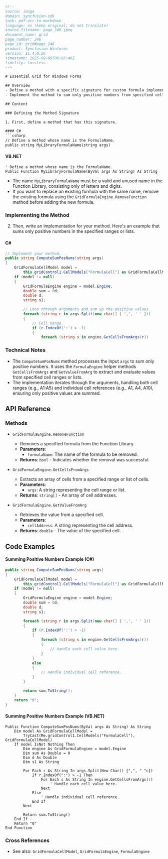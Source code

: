 ```html
<!--
source: image
domain: syncfusion-sdk
task: pdf-ocr-to-markdown
language: en (keep original; do not translate)
source_filename: page_246.jpeg
document_name: grid
page_number: 246
page_id: grid#page_246
product: Syncfusion Winforms
version: 11.4.0.26
timestamp: 2025-08-09T06:03:46Z
fidelity: lossless
-->

# Essential Grid for Windows Forms

## Overview
- Define a method with a specific signature for custom formula implementation.
- Implement the method to sum only positive numbers from specified cell ranges or lists.

## Content

### Defining the Method Signature

1. First, define a method that has this signature.

#### C#
```csharp
// Define a method whose name is the FormulaName.
public string MyLibraryFormulaName(string args)
```

#### VB.NET
```vbnet
' Define a method whose name is the FormulaName.
Public Function MyLibraryFormulaName(ByVal args As String) As String
```

- The name `MyLibraryFormulaName` must be a valid and unused name in the Function Library, consisting only of letters and digits.
- If you want to replace an existing formula with the same name, remove the existing formula using the `GridFormulaEngine.RemoveFunction` method before adding the new formula.

### Implementing the Method

2. Then, write an implementation for your method. Here's an example that sums only positive numbers in the specified ranges or lists.

#### C#
```csharp
// Implement your method.
public string ComputeSumPosNums(string args)
{
    GridFormulaCellModel model =
        this.gridControl1.CellModels["FormulaCell"] as GridFormulaCellModel;
    if (model != null)
    {
        GridFormulaEngine engine = model.Engine;
        double sum = 0d;
        double d;
        string s1;

        // Loop through arguments and sum up the positive values.
        foreach (string r in args.Split(new char[] { ',', ' ' }))
        {
            // Cell Range.
            if (r.IndexOf(':') > -1)
            {
                foreach (string s in engine.GetCellsFromArgs(r))
```

### Technical Notes
- The `ComputeSumPosNums` method processes the input `args` to sum only positive numbers. It uses the `FormulaEngine` helper methods `GetCellsFromArgs` and `GetValueFromArg` to extract and evaluate values from specified cell ranges or lists.
- The implementation iterates through the arguments, handling both cell ranges (e.g., A1:A5) and individual cell references (e.g., A1, A4, A10), ensuring only positive values are summed.

## API Reference

### Methods
- `GridFormulaEngine.RemoveFunction`
  - Removes a specified formula from the Function Library.
  - **Parameters**:
    - `formulaName`: The name of the formula to be removed.
  - **Returns**: `bool` - Indicates whether the removal was successful.

- `GridFormulaEngine.GetCellsFromArgs`
  - Extracts an array of cells from a specified range or list of cells.
  - **Parameters**:
    - `args`: A string representing the cell range or list.
  - **Returns**: `string[]` - An array of cell addresses.

- `GridFormulaEngine.GetValueFromArg`
  - Retrieves the value from a specified cell.
  - **Parameters**:
    - `cellAddress`: A string representing the cell address.
  - **Returns**: `double` - The value of the specified cell.

## Code Examples

#### Summing Positive Numbers Example (C#)
```csharp
public string ComputeSumPosNums(string args)
{
    GridFormulaCellModel model =
        this.gridControl1.CellModels["FormulaCell"] as GridFormulaCellModel;
    if (model != null)
    {
        GridFormulaEngine engine = model.Engine;
        double sum = 0d;
        double d;
        string s1;

        foreach (string r in args.Split(new char[] { ',', ' ' }))
        {
            if (r.IndexOf(':') > -1)
            {
                foreach (string s in engine.GetCellsFromArgs(r))
                {
                    // Handle each cell value here.
                }
            }
            else
            {
                // Handle individual cell reference.
            }
        }

        return sum.ToString();
    }
    return "0";
}
```

#### Summing Positive Numbers Example (VB.NET)
```vbnet
Public Function ComputeSumPosNums(ByVal args As String) As String
    Dim model As GridFormulaCellModel =
        TryCast(Me.gridControl1.CellModels("FormulaCell"), GridFormulaCellModel)
    If model IsNot Nothing Then
        Dim engine As GridFormulaEngine = model.Engine
        Dim sum As Double = 0
        Dim d As Double
        Dim s1 As String

        For Each r As String In args.Split(New Char() {",", " "c})
            If r.IndexOf(":") > -1 Then
                For Each s As String In engine.GetCellsFromArgs(r)
                    ' Handle each cell value here.
                Next
            Else
                ' Handle individual cell reference.
            End If
        Next

        Return sum.ToString()
    End If
    Return "0"
End Function
```

### Cross References
- See also: `GridFormulaCellModel`, `GridFormulaEngine`, `FormulaEngine`

<!-- tags: [syncfusion, winforms, grid, custom-formulas, function-library, version:11.4.0.26] keywords: [compute-sum-positive, gridformulaengine, cell-model, custom-function-implementation] -->
```